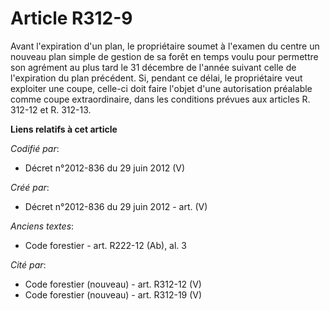 # Article R312-9

Avant l'expiration d'un plan, le propriétaire soumet à l'examen du centre un nouveau plan simple de gestion de sa forêt en
temps voulu pour permettre son agrément au plus tard le 31 décembre de l'année suivant celle de l'expiration du plan
précédent. Si, pendant ce délai, le propriétaire veut exploiter une coupe, celle-ci doit faire l'objet d'une autorisation
préalable comme coupe extraordinaire, dans les conditions prévues aux articles R. 312-12 et R. 312-13.

**Liens relatifs à cet article**

_Codifié par_:

  - Décret n°2012-836 du 29 juin 2012 (V)

_Créé par_:

  - Décret n°2012-836 du 29 juin 2012 - art. (V)

_Anciens textes_:

  - Code forestier - art. R222-12 (Ab), al. 3

_Cité par_:

  - Code forestier (nouveau) - art. R312-12 (V)
  - Code forestier (nouveau) - art. R312-19 (V)
